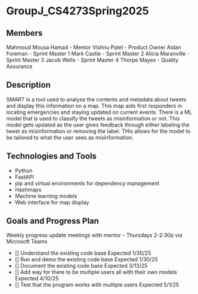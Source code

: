 # GroupJ_CS4273Spring2025

## Members
Mahmoud Mousa Hamad - Mentor
Vishnu Patel - Product Owner
Aidan Foreman - Sprint Master 1
Mark Castle - Sprint Master 2
Alicia Maranville - Sprint Master 3
Jacob Wells - Sprint Master 4
Thorpe Mayes - Quality Assurance

## Description
SMART is a tool used to analyse the contents and metadata about tweets and display this information on a map. This map aids first responders in locating emergencies and staying updated on current events. There is a ML model that is used to classify the tweets as misinformation or not. This model gets updated as the user gives feedback through either labeling the tweet as misinformation or removing the label. THis allows for the model to be tailored to what the user sees as misinformation.  

## Technologies and Tools

- Python
- FastAPI
- pip and virtual environments for dependency management
- Hashmaps
- Machine learning models
- Web interface for map display

## Goals and Progress Plan 
Weekly progress update meetings with mentor - Thursdays 2-2:30p via Microsoft Teams

- [] Understand the existing code base
  Expected 1/30/25
- [] Run and demo the existing code base
  Expected 1/30/25
- [] Document the existing code base
  Expected 3/13/25
- [] Add way for there to be multiple users all with their own models
  Expected 4/10/25
- [] Test that the program works with multiple users
  Expected 5/1/25
